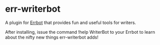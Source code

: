 err-writerbot
=============

A plugin for [Errbot](http://errbot.net/) that provides fun and useful tools for writers.

After installing, issue the command !help WriterBot to your Errbot to learn about the
nifty new things err-writerbot adds!
